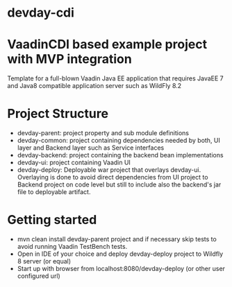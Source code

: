 # devday-cdi
VaadinCDI based example project with MVP integration
==============

Template for a full-blown Vaadin Java EE application that requires JavaEE 7 and Java8 compatible application server such as WildFly 8.2

Project Structure
=================

* devday-parent: project property and sub module definitions
* devday-common: project containing dependencies needed by both, UI layer and Backend layer such as Service interfaces
* devday-backend: project containing the backend bean implementations
* devday-ui: project containing Vaadin UI
* devday-deploy: Deployable war project that overlays devday-ui. Overlaying is done to avoid direct dependencies from UI project to Backend project on code level but still to include also the backend's jar file to deployable artifact.


Getting started
=================

* mvn clean install devday-parent project and if necessary skip tests to avoid running Vaadin TestBench tests.
* Open in IDE of your choice and deploy devday-deploy project to Wildfly 8 server (or equal)
* Start up with browser from localhost:8080/devday-deploy (or other user configured url)
